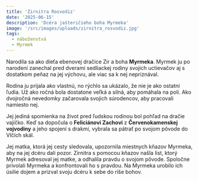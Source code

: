 ```yaml
---
title: 'Zirnitra Rosvodiz'
date: '2025-06-15'
description: 'Dcéra jašteričieho boha Myrmeka'
image: '/src/images/uploads/zirnitra_rosvodiz.jpg'
tags:
  - náboženstvá
  - Myrmek
---
```


Narodila sa ako dieťa ebenovej dračice Zir a boha **Myrmeka**. Myrmek ju po narodení zanechal pred dverami sedliackej rodiny svojich uctievačov aj s dostatkom peňaz na jej výchovu, ale viac sa k nej nepriznával.

Rodina ju prijala ako vlastnú, no rýchlo sa ukázalo, že nie je ako ostatní ľudia. Už ako ročná bola dostatone veľká a silná, aby pomáhala na poli. Ako dvojročná nevedomky začarovala svojich súrodencov, aby pracovali namiesto nej.

Jej jediná spomienka na život pred ľudskou rodinou bol pohľad na dračie vajíčko. Keď sa dopočula o **Feliciánovi Zachovi** z **Červenokamenskej vojvodiny** a jeho spojení s drakmi, vybrala sa pátrať po svojom pôvode do Vlčích skál.

Jej matka, ktorá jej cesty sledovala, upozornila miestnych kňazov Myrmeka, aby na jej dcéru dali pozor. Zirnitra s pomocou kňazov našla list, ktorý Myrmek adresoval jej matke, a odhalila pravdu o svojom pôvode. Spoločne privolali Myrmeka a konfrontovali ho s pravdou. Na Myrmeka urobilo ich úsilie dojem a prizval svoju dcéru k sebe do ríše bohov.